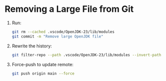 # Removing a Large File from Git

1. Run:
   ```bash
   git rm --cached .vscode/OpenJDK-23/lib/modules
   git commit -m "Remove large OpenJDK file"
   ```
2. Rewrite the history:
   ```bash
   git filter-repo --path .vscode/OpenJDK-23/lib/modules --invert-path
   ```
3. Force-push to update remote:
   ```bash
   git push origin main --force
   ```
